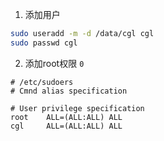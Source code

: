 1. 添加用户
``` bash
sudo useradd -m -d /data/cgl cgl
sudo passwd cgl
```
2. 添加root权限
`0`
```
# /etc/sudoers
# Cmnd alias specification

# User privilege specification
root    ALL=(ALL:ALL) ALL
cgl     ALL=(ALL:ALL) ALL
```